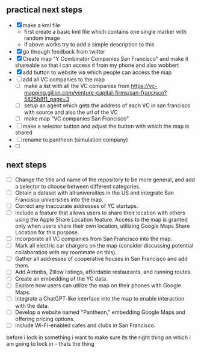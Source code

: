 ## practical next steps

- [x] make a kml file 
    - first create a basic kml file which contains one single marker with random image
    - if above works try to add a simple description to this 
- [x] go through feedback from twitter 
- [x] Create map "Y Combinator Companies San Francisco" and make it shareable so that i can access it from my phone and also wobbert
- [x] add button to website via which people can access the map
- [ ] add all VC companies to the map
    - [ ] make a list with all the VC companies from https://vc-mapping.gilion.com/venture-capital-firms/san-francisco?5825b8f1_page=3 
    - [ ] setup an agent which gets the address of each VC in san francisco with source and also the url of the VC
    - [ ] make map "VC companies San Francisco"
- [ ] make a selector button and adjust the button with which the map is shared 
- [ ] rename to pantheon (simulation company)
- [ ]  

## next steps

- [ ] Change the title and name of the repository to be more general, and add a selector to choose between different categories.
- [ ] Obtain a dataset with all universities in the US and integrate San Francisco universities into the map.
- [ ] Correct any inaccurate addresses of YC startups.
- [ ] Include a feature that allows users to share their location with others using the Apple Share Location feature. Access to the map is granted only when users share their own location, utilizing Google Maps Share Location for this purpose.
- [ ] Incorporate all VC companies from San Francisco into the map.
- [ ] Mark all electric car chargers on the map (consider discussing potential collaboration with my roommate on this).
- [ ] Gather all addresses of cooperative houses in San Francisco and add them.
- [ ] Add Airbnbs, Zillow listings, affordable restaurants, and running routes.
- [ ] Create an embedding of the YC data.
- [ ] Explore how users can utilize the map on their phones with Google Maps.
- [ ] Integrate a ChatGPT-like interface into the map to enable interaction with the data.
- [ ] Develop a website named "Pantheon," embedding Google Maps and offering pricing options.
- [ ] Include Wi-Fi-enabled cafes and clubs in San Francisco.

before i lock in something i want to make sure its the right thing on which i am going to lock in - thats the thing

